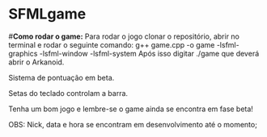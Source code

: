 # SFMLgame
#**Como rodar o game:**
Para rodar o jogo clonar o repositório, abrir no terminal e rodar o seguinte comando: g++ game.cpp -o game -lsfml-graphics -lsfml-window -lsfml-system
Após isso digitar ./game que deverá abrir o Arkanoid.

Sistema de pontuação em beta.

Setas do teclado controlam a barra. 

Tenha um bom jogo e lembre-se o game ainda se encontra em fase beta!

OBS: Nick, data e hora se encontram em desenvolvimento até o momento;





